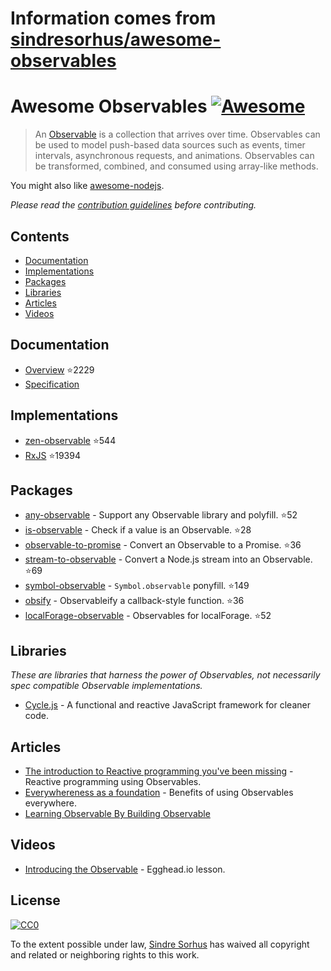 # Information comes from [sindresorhus/awesome-observables](https://github.com/sindresorhus/awesome-observables)
# Awesome Observables [![Awesome](https://awesome.re/badge.svg)](https://awesome.re)

> An [Observable](https://github.com/zenparsing/es-observable) is a collection that arrives over time. Observables can be used to model push-based data sources such as events, timer intervals, asynchronous requests, and animations. Observables can be transformed, combined, and consumed using array-like methods.

You might also like [awesome-nodejs](https://github.com/sindresorhus/awesome-nodejs).

*Please read the [contribution guidelines](contributing.md) before contributing.*


## Contents

- [Documentation](#documentation)
- [Implementations](#implementations)
- [Packages](#packages)
- [Libraries](#libraries)
- [Articles](#articles)
- [Videos](#videos)


## Documentation

- [Overview](https://github.com/tc39/proposal-observable) :star:2229
- [Specification](https://tc39.github.io/proposal-observable/)


## Implementations

- [zen-observable](https://github.com/zenparsing/zen-observable) :star:544
- [RxJS](https://github.com/ReactiveX/RxJS) :star:19394


## Packages

- [any-observable](https://github.com/sindresorhus/any-observable) - Support any Observable library and polyfill. :star:52
- [is-observable](https://github.com/sindresorhus/is-observable) - Check if a value is an Observable. :star:28
- [observable-to-promise](https://github.com/sindresorhus/observable-to-promise) - Convert an Observable to a Promise. :star:36
- [stream-to-observable](https://github.com/jamestalmage/stream-to-observable) - Convert a Node.js stream into an Observable. :star:69
- [symbol-observable](https://github.com/blesh/symbol-observable) - `Symbol.observable` ponyfill. :star:149
- [obsify](https://github.com/samverschueren/obsify) - Observableify a callback-style function. :star:36
- [localForage-observable](https://github.com/thgreasi/localForage-observable) - Observables for localForage. :star:52


## Libraries

*These are libraries that harness the power of Observables, not necessarily spec compatible Observable implementations.*

- [Cycle.js](http://cycle.js.org) - A functional and reactive JavaScript framework for cleaner code.


## Articles

- [The introduction to Reactive programming you've been missing](https://gist.github.com/staltz/868e7e9bc2a7b8c1f754) - Reactive programming using Observables.
- [Everywhereness as a foundation](http://staltz.com/everywhereness-as-a-foundation.html) - Benefits of using Observables everywhere.
- [Learning Observable By Building Observable](https://medium.com/@benlesh/learning-observable-by-building-observable-d5da57405d87)


## Videos

- [Introducing the Observable](https://egghead.io/lessons/javascript-introducing-the-observable) - Egghead.io lesson.


## License

[![CC0](http://mirrors.creativecommons.org/presskit/buttons/88x31/svg/cc-zero.svg)](https://creativecommons.org/publicdomain/zero/1.0/)

To the extent possible under law, [Sindre Sorhus](https://sindresorhus.com) has waived all copyright and related or neighboring rights to this work.

